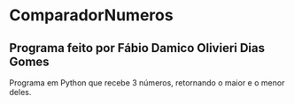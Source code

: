 # ComparadorNumeros
## Programa feito por Fábio Damico Olivieri Dias Gomes
Programa em Python que recebe 3 números, retornando o maior e o menor deles.

